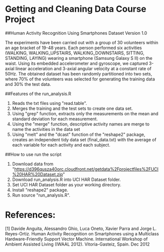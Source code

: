 Getting and Cleaning Data Course Project
========================================

##Human Activity Recognition Using Smartphones Dataset
Version 1.0

The experiments have been carried out with a group of 30 volunteers within an age bracket of 19-48 years. Each person performed six activities (WALKING, WALKING_UPSTAIRS, WALKING_DOWNSTAIRS, SITTING, STANDING, LAYING) wearing a smartphone (Samsung Galaxy S II) on the waist. Using its embedded accelerometer and gyroscope, we captured 3-axial linear acceleration and 3-axial angular velocity at a constant rate of 50Hz. The obtained dataset has been randomly partitioned into two sets, where 70% of the volunteers was selected for generating the training data and 30% the test data. 

##Features of the run_analysis.R

1. Reads the txt files using "read.table".
2. Merges the training and the test sets to create one data set.
3. Using "grep" function, extracts only the measurements on the mean and standard deviation for each measurement.
4. Using the "merge" function, descriptive activity names are merge to name the activities in the data set
5. Using "melt" and the "dcast" function of the "reshape2" package, creates an independent tidy data set (final_data.txt) with the average of each variable for each activity and each subject.

##How to use run the script

1. Download data from "https://d396qusza40orc.cloudfront.net/getdata%2Fprojectfiles%2FUCI%20HAR%20Dataset.zip"
2. Download run_analysis.R into UCI HAR Dataset folder.
3. Set UCI HAR Dataset folder as your working directory.
4. Install "reshape2" package. 
5. Run source "run_analysis.R".

References:
===========
[1] Davide Anguita, Alessandro Ghio, Luca Oneto, Xavier Parra and Jorge L. Reyes-Ortiz. Human Activity Recognition on Smartphones using a Multiclass Hardware-Friendly Support Vector Machine. International Workshop of Ambient Assisted Living (IWAAL 2012). Vitoria-Gasteiz, Spain. Dec 2012






